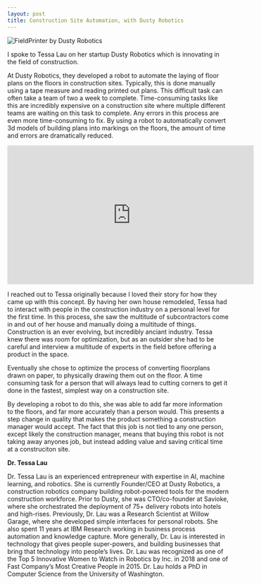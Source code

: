 ```yaml
---
layout: post
title: Construction Site Automation, with Dusty Robotics
---
```


<img class="aligncenter" src="https://robohub.org/wp-content/uploads/2021/02/FieldPrinter-outside_2000x1500.jpg" alt="FieldPrinter by Dusty Robotics"/>

I spoke to Tessa Lau on her startup Dusty Robotics which is innovating in the field of construction.

At Dusty Robotics, they developed a robot to automate the laying of floor plans on the floors in construction sites. Typically, this is done manually using a tape measure and reading printed out plans. This difficult task can often take a team of two a week to complete. Time-consuming tasks like this are incredibly expensive on a construction site where multiple different teams are waiting on this task to complete. Any errors in this process are even more time-consuming to fix. By using a robot to automatically convert 3d models of building plans into markings on the floors, the amount of time and errors are dramatically reduced.

<iframe width="560" height="315" src="https://www.youtube.com/embed/YaU-oIb_R0o" frameborder="0" allow="accelerometer; autoplay; clipboard-write; encrypted-media; gyroscope; picture-in-picture" allowfullscreen></iframe>

I reached out to Tessa originally because I loved their story for how they came up with this concept. By having her own house remodeled, Tessa had to interact with people in the construction industry on a personal level for the first time. In this process, she saw the multitude of subcontractors come in and out of her house and manually doing a multitude of things. Construction is an ever evolving, but incredibly anciant industry. Tessa knew there was room for optimization, but as an outsider she had to be careful and interview a multitude of experts in the field before offering a product in the space.

Eventually she chose to optimize the process of converting floorplans drawn on paper, to physically drawing them out on the floor. A time consuming task for a person that will always lead to cutting corners to get it done in the fastest, simplest way on a construction site. 

By developing a robot to do this, she was able to add far more information to the floors, and far more accurately than a person would. This presents a step change in quality that makes the product something a construction manager would accept. The fact that this job is not tied to any one person, except likely the construction manager, means that buying this robot is not taking away anyones job, but instead adding value and saving critical time at a construciton site.


<strong>Dr. Tessa Lau</strong>
<img src="https://robohub.org/wp-content/uploads/2021/02/tlau21-290x290.jpg" alt="" style="float: left; margin-right:30px;" />

Dr. Tessa Lau is an experienced entrepreneur with expertise in AI, machine learning, and robotics. She is currently Founder/CEO at Dusty Robotics, a construction robotics company building robot-powered tools for the modern construction workforce. Prior to Dusty, she was CTO/co-founder at Savioke, where she orchestrated the deployment of 75+ delivery robots into hotels and high-rises. Previously, Dr. Lau was a Research Scientist at Willow Garage, where she developed simple interfaces for personal robots. She also spent 11 years at IBM Research working in business process automation and knowledge capture. More generally, Dr. Lau is interested in technology that gives people super-powers, and building businesses that bring that technology into people’s lives. Dr. Lau was recognized as one of the Top 5 Innovative Women to Watch in Robotics by Inc. in 2018 and one of Fast Company’s Most Creative People in 2015. Dr. Lau holds a PhD in Computer Science from the University of Washington.



